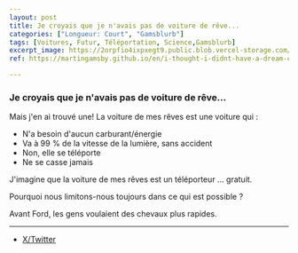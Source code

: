 ```yaml
---
layout: post
title: Je croyais que je n'avais pas de voiture de rêve...
categories: ["Longueur: Court", "Gamsblurb"]
tags: [Voitures, Futur, Téléportation, Science,Gamsblurb]
excerpt_image: https://2orpfio4ixpxegt9.public.blob.vercel-storage.com/post/cm1z21oeu00hqjt0cd8m0xp4e/images/baeeed87-c861-40f1-b5bf-5754b641cc14-NRQxTJ99AnzbENDs30zUblT0LLwJ4l.jfif
ref: https://martingamsby.github.io/en/i-thought-i-didnt-have-a-dream-car

---
```


### **Je croyais que je n'avais pas de voiture de rêve...**

Mais j'en ai trouvé une!
La voiture de mes rêves est une voiture qui :

- N'a besoin d'aucun carburant/énergie
- Va à 99 % de la vitesse de la lumière, sans accident
- Non, elle se téléporte
- Ne se casse jamais

J'imagine que la voiture de mes rêves est un téléporteur ... gratuit.

Pourquoi nous limitons-nous toujours dans ce qui est possible ?

Avant Ford, les gens voulaient des chevaux plus rapides.

---

- [X/Twitter](https://x.com/MartinGamsby/status/1843291975904334267)


